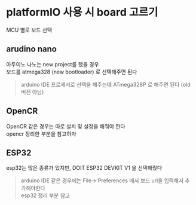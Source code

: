 # platformIO 사용 시 board 고르기
MCU 별로 보드 선택

## arudino nano 
아두이노 나노는 new project를 했을 경우   
보드를 atmega328 (new bootloader) 로 선택해주면 된다   

> arduino IDE 프로세서로 선택을 해주는데 ATmega328P 로 해주면 된다 (old 버전 아님)

## OpenCR 
OpenCR 같은 경우는 따로 설치 및 설정을 해줘야 한다  
opencr 정리한 부분을 참고하자  

## ESP32
esp32는 
많은 종류가 있지만, DOIT ESP32 DEVKIT V1 을 선택해줬다  

> arduino IDE 같은 경우에는 File-> Preferences 에서 보드 url을 입력해서 추가해야한다  
> esp32 정리 부분 참고


